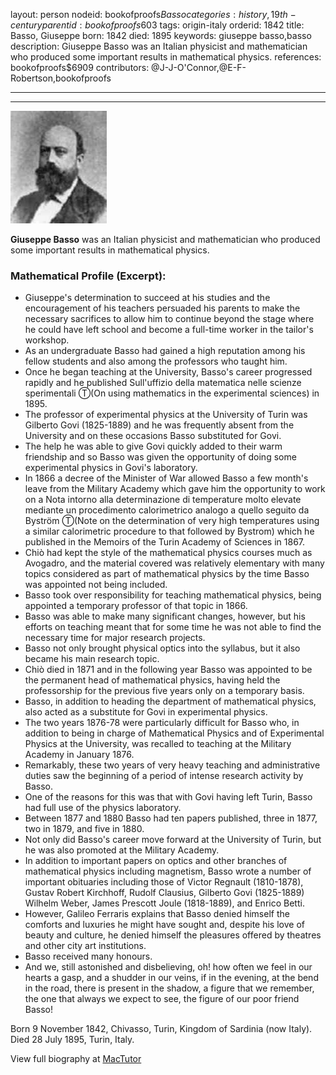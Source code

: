 layout: person
nodeid: bookofproofs$Basso
categories: history,19th-century
parentid: bookofproofs$603
tags: origin-italy
orderid: 1842
title: Basso, Giuseppe
born: 1842
died: 1895
keywords: giuseppe basso,basso
description: Giuseppe Basso was an Italian physicist and mathematician who produced some important results in mathematical physics.
references: bookofproofs$6909
contributors: @J-J-O'Connor,@E-F-Robertson,bookofproofs

---



---

![Basso.jpg](https://github.com/bookofproofs/bookofproofs.github.io/blob/main/_sources/_assets/images/portraits/Basso.jpg?raw=true)

**Giuseppe Basso** was an Italian physicist and mathematician who produced some important results in mathematical physics.

### Mathematical Profile (Excerpt):
* Giuseppe's determination to succeed at his studies and the encouragement of his teachers persuaded his parents to make the necessary sacrifices to allow him to continue beyond the stage where he could have left school and become a full-time worker in the tailor's workshop.
* As an undergraduate Basso had gained a high reputation among his fellow students and also among the professors who taught him.
* Once he began teaching at the University, Basso's career progressed rapidly and he published Sull'uffizio della matematica nelle scienze sperimentali Ⓣ(On using mathematics in the experimental sciences) in 1895.
* The professor of experimental physics at the University of Turin was Gilberto Govi (1825-1889) and he was frequently absent from the University and on these occasions Basso substituted for Govi.
* The help he was able to give Govi quickly added to their warm friendship and so Basso was given the opportunity of doing some experimental physics in Govi's laboratory.
* In 1866 a decree of the Minister of War allowed Basso a few month's leave from the Military Academy which gave him the opportunity to work on a Nota intorno alla determinazione di temperature molto elevate mediante un procedimento calorimetrico analogo a quello seguito da Byström Ⓣ(Note on the determination of very high temperatures using a similar calorimetric procedure to that followed by Bystrom) which he published in the Memoirs of the Turin Academy of Sciences in 1867.
* Chiò had kept the style of the mathematical physics courses much as Avogadro, and the material covered was relatively elementary with many topics considered as part of mathematical physics by the time Basso was appointed not being included.
* Basso took over responsibility for teaching mathematical physics, being appointed a temporary professor of that topic in 1866.
* Basso was able to make many significant changes, however, but his efforts on teaching meant that for some time he was not able to find the necessary time for major research projects.
* Basso not only brought physical optics into the syllabus, but it also became his main research topic.
* Chiò died in 1871 and in the following year Basso was appointed to be the permanent head of mathematical physics, having held the professorship for the previous five years only on a temporary basis.
* Basso, in addition to heading the department of mathematical physics, also acted as a substitute for Govi in experimental physics.
* The two years 1876-78 were particularly difficult for Basso who, in addition to being in charge of Mathematical Physics and of Experimental Physics at the University, was recalled to teaching at the Military Academy in January 1876.
* Remarkably, these two years of very heavy teaching and administrative duties saw the beginning of a period of intense research activity by Basso.
* One of the reasons for this was that with Govi having left Turin, Basso had full use of the physics laboratory.
* Between 1877 and 1880 Basso had ten papers published, three in 1877, two in 1879, and five in 1880.
* Not only did Basso's career move forward at the University of Turin, but he was also promoted at the Military Academy.
* In addition to important papers on optics and other branches of mathematical physics including magnetism, Basso wrote a number of important obituaries including those of Victor Regnault (1810-1878), Gustav Robert Kirchhoff, Rudolf Clausius, Gilberto Govi (1825-1889) Wilhelm Weber, James Prescott Joule (1818-1889), and Enrico Betti.
* However, Galileo Ferraris explains that Basso denied himself the comforts and luxuries he might have sought and, despite his love of beauty and culture, he denied himself the pleasures offered by theatres and other city art institutions.
* Basso received many honours.
* And we, still astonished and disbelieving, oh! how often we feel in our hearts a gasp, and a shudder in our veins, if in the evening, at the bend in the road, there is present in the shadow, a figure that we remember, the one that always we expect to see, the figure of our poor friend Basso!

Born 9 November 1842, Chivasso, Turin, Kingdom of Sardinia (now Italy). Died 28 July 1895, Turin, Italy.

View full biography at [MacTutor](https://mathshistory.st-andrews.ac.uk/Biographies/Basso/)
